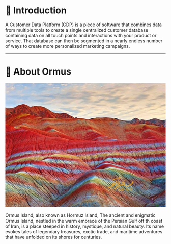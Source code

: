 # 🧾 Introduction

A Customer Data Platform (CDP) is a piece of software that combines data from multiple tools to create a single centralized customer database containing data on all touch points and interactions with your product or service. That database can then be segmented in a nearly endless number of ways to create more personalized marketing campaigns.

<hr/>

# 🌴 About Ormus
<p align="center">
  <img src="./hormoz.jpg"/>
</p>

Ormus Island, also known as Hormuz Island, The ancient and enigmatic Ormus Island, nestled in the warm embrace of the Persian Gulf off th coast of Iran, is a place steeped in history, mystique, and natural beauty. Its name evokes tales of legendary treasures, exotic trade, and maritime adventures that have unfolded on its shores for centuries.
